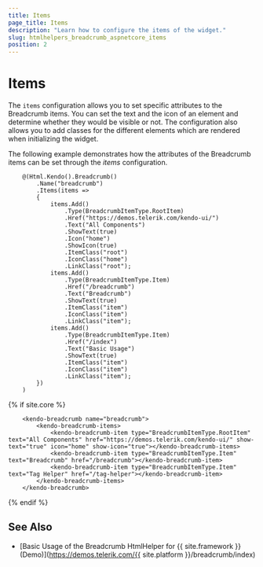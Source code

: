 ```yaml
---
title: Items
page_title: Items
description: "Learn how to configure the items of the widget."
slug: htmlhelpers_breadcrumb_aspnetcore_items
position: 2
---
```


# Items

The `items` configuration allows you to set specific attributes to the Breadcrumb items. You can set the text and the icon of an element and determine whether they would be visible or not. The configuration also allows you to add classes for the different elements which are rendered when initializing the widget.

The following example demonstrates how the attributes of the Breadcrumb items can be set through the *items* configuration.

```HtmlHelper
    @(Html.Kendo().Breadcrumb()
        .Name("breadcrumb")
        .Items(items =>
        {
            items.Add()
                .Type(BreadcrumbItemType.RootItem)
                .Href("https://demos.telerik.com/kendo-ui/")
                .Text("All Components")
                .ShowText(true)
                .Icon("home")
                .ShowIcon(true)
                .ItemClass("root")
                .IconClass("home")
                .LinkClass("root");
            items.Add()
                .Type(BreadcrumbItemType.Item)
                .Href("/breadcrumb")
                .Text("Breadcrumb")
                .ShowText(true)
                .ItemClass("item")
                .IconClass("item")
                .LinkClass("item");
            items.Add()
                .Type(BreadcrumbItemType.Item)
                .Href("/index")
                .Text("Basic Usage")
                .ShowText(true)
                .ItemClass("item")
                .IconClass("item")
                .LinkClass("item");
        })
    )
```
{% if site.core %}
```TagHelper
    <kendo-breadcrumb name="breadcrumb">
        <kendo-breadcrumb-items>
            <kendo-breadcrumb-item type="BreadcrumbItemType.RootItem" text="All Components" href="https://demos.telerik.com/kendo-ui/" show-text="true" icon="home" show-icon="true"></kendo-breadcrumb-items>
            <kendo-breadcrumb-item type="BreadcrumbItemType.Item" text="Breadcrumb" href="/breadcrumb"></kendo-breadcrumb-item>
            <kendo-breadcrumb-item type="BreadcrumbItemType.Item" text="Tag Helper" href="/tag-helper"></kendo-breadcrumb-item>
        </kendo-breadcrumb-items>
    </kendo-breadcrumb>
```
{% endif %}


## See Also

* [Basic Usage of the Breadcrumb HtmlHelper for {{ site.framework }} (Demo)](https://demos.telerik.com/{{ site.platform }}/breadcrumb/index)
